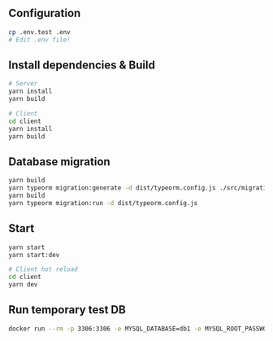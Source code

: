 ## Configuration

```bash
cp .env.test .env
# Edit .env file!
```

## Install dependencies & Build

```bash
# Server
yarn install
yarn build

# Client
cd client
yarn install
yarn build
```

## Database migration

```bash
yarn build
yarn typeorm migration:generate -d dist/typeorm.config.js ./src/migrations/MyMigration
yarn build
yarn typeorm migration:run -d dist/typeorm.config.js
```

## Start

```bash
yarn start
yarn start:dev

# Client hot reload
cd client
yarn dev
```

## Run temporary test DB

```bash
docker run --rm -p 3306:3306 -e MYSQL_DATABASE=db1 -e MYSQL_ROOT_PASSWORD=abc123 mysql:8
```
